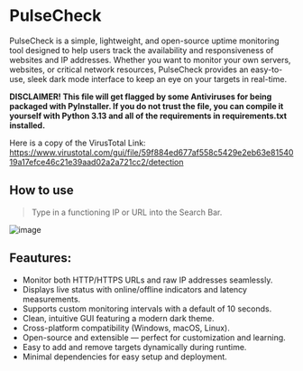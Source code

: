 # PulseCheck
PulseCheck is a simple, lightweight, and open-source uptime monitoring tool designed to help users track the availability and responsiveness of websites and IP addresses. Whether you want to monitor your own servers, websites, or critical network resources, PulseCheck provides an easy-to-use, sleek dark mode interface to keep an eye on your targets in real-time.

**DISCLAIMER! This file will get flagged by some Antiviruses for being packaged with PyInstaller. If you do not trust the file, you can compile it yourself with Python 3.13 and all of the requirements in requirements.txt installed.**

Here is a copy of the VirusTotal Link: https://www.virustotal.com/gui/file/59f884ed677af558c5429e2eb63e8154019a17efce46c21e39aad02a2a721cc2/detection
## How to use
> Type in a functioning IP or URL into the Search Bar.

![image](https://github.com/user-attachments/assets/64ee4410-802b-430b-93da-9cbae9771996)

## Feautures:
- Monitor both HTTP/HTTPS URLs and raw IP addresses seamlessly.
- Displays live status with online/offline indicators and latency measurements.
- Supports custom monitoring intervals with a default of 10 seconds.
- Clean, intuitive GUI featuring a modern dark theme.
- Cross-platform compatibility (Windows, macOS, Linux).
- Open-source and extensible — perfect for customization and learning.
- Easy to add and remove targets dynamically during runtime.
- Minimal dependencies for easy setup and deployment.
